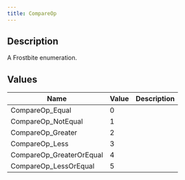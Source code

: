 ```yaml
---
title: CompareOp
---
```

## Description

A Frostbite enumeration.

## Values

| Name                      | Value | Description |
| ------------------------- | ----- | ----------- |
| CompareOp\_Equal          | 0     |             |
| CompareOp\_NotEqual       | 1     |             |
| CompareOp\_Greater        | 2     |             |
| CompareOp\_Less           | 3     |             |
| CompareOp\_GreaterOrEqual | 4     |             |
| CompareOp\_LessOrEqual    | 5     |             |
